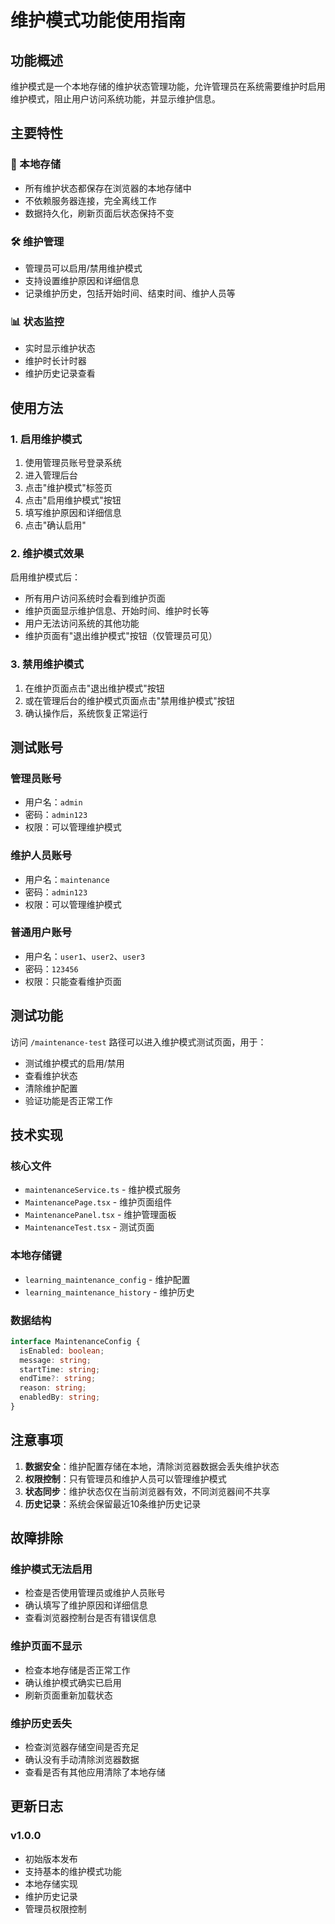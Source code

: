 # 维护模式功能使用指南

## 功能概述

维护模式是一个本地存储的维护状态管理功能，允许管理员在系统需要维护时启用维护模式，阻止用户访问系统功能，并显示维护信息。

## 主要特性

### 🔧 本地存储
- 所有维护状态都保存在浏览器的本地存储中
- 不依赖服务器连接，完全离线工作
- 数据持久化，刷新页面后状态保持不变

### 🛠️ 维护管理
- 管理员可以启用/禁用维护模式
- 支持设置维护原因和详细信息
- 记录维护历史，包括开始时间、结束时间、维护人员等

### 📊 状态监控
- 实时显示维护状态
- 维护时长计时器
- 维护历史记录查看

## 使用方法

### 1. 启用维护模式

1. 使用管理员账号登录系统
2. 进入管理后台
3. 点击"维护模式"标签页
4. 点击"启用维护模式"按钮
5. 填写维护原因和详细信息
6. 点击"确认启用"

### 2. 维护模式效果

启用维护模式后：
- 所有用户访问系统时会看到维护页面
- 维护页面显示维护信息、开始时间、维护时长等
- 用户无法访问系统的其他功能
- 维护页面有"退出维护模式"按钮（仅管理员可见）

### 3. 禁用维护模式

1. 在维护页面点击"退出维护模式"按钮
2. 或在管理后台的维护模式页面点击"禁用维护模式"按钮
3. 确认操作后，系统恢复正常运行

## 测试账号

### 管理员账号
- 用户名：`admin`
- 密码：`admin123`
- 权限：可以管理维护模式

### 维护人员账号
- 用户名：`maintenance`
- 密码：`admin123`
- 权限：可以管理维护模式

### 普通用户账号
- 用户名：`user1`、`user2`、`user3`
- 密码：`123456`
- 权限：只能查看维护页面

## 测试功能

访问 `/maintenance-test` 路径可以进入维护模式测试页面，用于：
- 测试维护模式的启用/禁用
- 查看维护状态
- 清除维护配置
- 验证功能是否正常工作

## 技术实现

### 核心文件
- `maintenanceService.ts` - 维护模式服务
- `MaintenancePage.tsx` - 维护页面组件
- `MaintenancePanel.tsx` - 维护管理面板
- `MaintenanceTest.tsx` - 测试页面

### 本地存储键
- `learning_maintenance_config` - 维护配置
- `learning_maintenance_history` - 维护历史

### 数据结构
```typescript
interface MaintenanceConfig {
  isEnabled: boolean;
  message: string;
  startTime: string;
  endTime?: string;
  reason: string;
  enabledBy: string;
}
```

## 注意事项

1. **数据安全**：维护配置存储在本地，清除浏览器数据会丢失维护状态
2. **权限控制**：只有管理员和维护人员可以管理维护模式
3. **状态同步**：维护状态仅在当前浏览器有效，不同浏览器间不共享
4. **历史记录**：系统会保留最近10条维护历史记录

## 故障排除

### 维护模式无法启用
- 检查是否使用管理员或维护人员账号
- 确认填写了维护原因和详细信息
- 查看浏览器控制台是否有错误信息

### 维护页面不显示
- 检查本地存储是否正常工作
- 确认维护模式确实已启用
- 刷新页面重新加载状态

### 维护历史丢失
- 检查浏览器存储空间是否充足
- 确认没有手动清除浏览器数据
- 查看是否有其他应用清除了本地存储

## 更新日志

### v1.0.0
- 初始版本发布
- 支持基本的维护模式功能
- 本地存储实现
- 维护历史记录
- 管理员权限控制 
